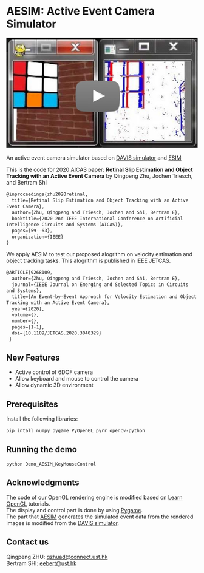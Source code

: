 # AESIM: Active Event Camera Simulator
[![AESIM](pictures/video_screenshot.jpg)](https://youtu.be/1CFUxxfl1Hs)

An active event camera simulator based on [DAVIS simulator](https://github.com/uzh-rpg/rpg_davis_simulator) and [ESIM](https://github.com/uzh-rpg/rpg_esim)

This is the code for 2020 AICAS paper: **Retinal Slip Estimation and Object Tracking with an Active Event Camera** by Qingpeng Zhu, Jochen Triesch, and Bertram Shi

```
@inproceedings{zhu2020retinal,
  title={Retinal Slip Estimation and Object Tracking with an Active Event Camera},
  author={Zhu, Qingpeng and Triesch, Jochen and Shi, Bertram E},
  booktitle={2020 2nd IEEE International Conference on Artificial Intelligence Circuits and Systems (AICAS)},
  pages={59--63},
  organization={IEEE}
}
```

We apply AESIM to test our proposed alogrithm on velocity estimation and object tracking tasks. This alogrithm is published in IEEE JETCAS.

```
@ARTICLE{9268109,
  author={Zhu, Qingpeng and Triesch, Jochen and Shi, Bertram E},
  journal={IEEE Journal on Emerging and Selected Topics in Circuits and Systems}, 
  title={An Event-by-Event Approach for Velocity Estimation and Object Tracking with an Active Event Camera}, 
  year={2020},
  volume={},
  number={},
  pages={1-1},
  doi={10.1109/JETCAS.2020.3040329}
 }
```


## New Features
* Active control of 6DOF camera
* Allow keyboard and mouse to control the camera
* Allow dynamic 3D environment

## Prerequisites

Install the following libraries:

```
pip intall numpy pygame PyOpenGL pyrr opencv-python
```

## Running the demo

```
python Demo_AESIM_KeyMouseControl
```

## Acknowledgments

The code of our OpenGL rendering engine is modified based on [Learn OpenGL](https://learnopengl.com/) tutorials.<br />
The display and control part is done by using [Pygame](https://www.pygame.org).<br />
The part that [AESIM](https://github.com/ZHUQINGPENG/Active-Event-Camera-Simulator) generates the simulated event data from the rendered images is modified from the [DAVIS simulator](https://github.com/uzh-rpg/rpg_davis_simulator).

## Contact us
Qingpeng ZHU: qzhuad@connect.ust.hk<br />
Bertram SHI: eebert@ust.hk
